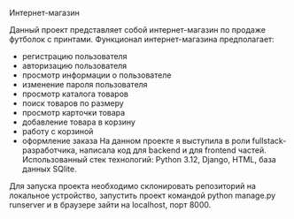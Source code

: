 Интернет-магазин

Данный проект представляет собой интернет-магазин по продаже футболок с принтами.
Функционал интернет-магазина предполагает:
- регистрацию пользователя
- авторизацию пользователя
- просмотр информации о пользователе
- изменение пароля пользователя
- просмотр каталога товаров
- поиск товаров по размеру
- просмотр карточки товара
- добавление товара в корзину
- работу с корзиной
- оформление заказа
На данном проекте я выступила в роли fullstack-разработчика, написала код для backend и для frontend частей.
Использованный стек технологий: Python 3.12, Django, HTML, база данных SQlite.

Для запуска проекта необходимо склонировать репозиторий на локальное устройство, запустить проект командой python manage.py runserver и в браузере зайти на localhost, порт 8000.
